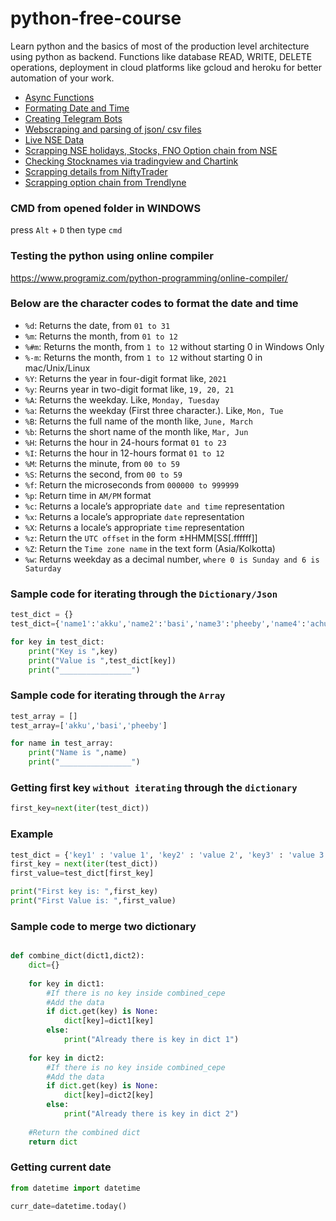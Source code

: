 # python-free-course
Learn python and the basics of most of the production level architecture using python as backend. Functions like database READ, WRITE, DELETE operations, deployment in cloud platforms like gcloud and heroku for better automation of your work.

- [Async Functions](https://github.com/katmakhan/python-course/tree/master/Functions/Functions%20-%20Asyncio)
- [Formating Date and Time](https://github.com/katmakhan/python-course/tree/master/Helpers/Helpers%20-%20Formatters)
- [Creating Telegram Bots](https://github.com/katmakhan/python-course/tree/master/API%20Integration/API-%20Telegram)
- [Webscraping and parsing of json/ csv files](https://github.com/katmakhan/python-course/tree/master/Data%20Extraction)
- [Live NSE Data](https://github.com/katmakhan/python-course/tree/master/Live%20Stock%20Data)
- [Scrapping NSE holidays, Stocks, FNO Option chain from NSE](https://github.com/katmakhan/python-course/tree/master/NSE)
- [Checking Stocknames via tradingview and Chartink](https://github.com/katmakhan/python-course/tree/master/Tradingview%20Names)
- [Scrapping details from NiftyTrader](https://github.com/katmakhan/python-course/tree/master/Nifty%20Trader)
- [Scrapping option chain from Trendlyne](https://github.com/katmakhan/python-course/tree/master/Trendlyne)

### CMD from opened folder in WINDOWS
press `Alt` + `D` then type `cmd`

### Testing the python using online compiler
https://www.programiz.com/python-programming/online-compiler/

### Below are the character codes to format the date and time

- `%d`: Returns the date, from `01 to 31`
- `%m`: Returns the month, from `01 to 12`
- `%#m`: Returns the month, from `1 to 12` without starting 0 in Windows Only
- `%-m`: Returns the month, from `1 to 12` without starting 0 in mac/Unix/Linux
- `%Y`: Returns the year in four-digit format like, `2021`
- `%y`: Reurns year in two-digit format like, `19, 20, 21`
- `%A`: Returns the weekday. Like, `Monday, Tuesday`
- `%a`: Returns the weekday (First three character.). Like, `Mon, Tue`
- `%B`: Returns the full name of the month like, `June, March`
- `%b`: Returns the short name of the month like, `Mar, Jun`
- `%H`: Returns the hour in 24-hours format `01 to 23`
- `%I`: Returns the hour in 12-hours format `01 to 12`
- `%M`: Returns the minute, from `00 to 59`
- `%S`: Returns the second, from `00 to 59`
- `%f`: Return the microseconds from `000000 to 999999`
- `%p`: Return time in `AM/PM` format
- `%c`: Returns a locale’s appropriate `date and time` representation
- `%x`: Returns a locale’s appropriate `date` representation
- `%X`: Returns a locale’s appropriate `time` representation
- `%z`: Return the `UTC offset` in the form ±HHMM[SS[.ffffff]]
- `%Z`: Return the `Time zone name` in the text form (Asia/Kolkotta)
- `%w`: Returns weekday as a decimal number, `where 0 is Sunday and 6 is Saturday`


### Sample code for iterating through the `Dictionary/Json`
```python
test_dict = {}
test_dict={'name1':'akku','name2':'basi','name3':'pheeby','name4':'achumon'}

for key in test_dict:
	print("Key is ",key)
	print("Value is ",test_dict[key])
	print("________________")
```

### Sample code for iterating through the `Array`
```python
test_array = []
test_array=['akku','basi','pheeby']

for name in test_array:
	print("Name is ",name)
	print("________________")
```

### Getting first key `without iterating` through the `dictionary`
```python
first_key=next(iter(test_dict))
```
### Example
```python
test_dict = {'key1' : 'value 1', 'key2' : 'value 2', 'key3' : 'value 3'}
first_key = next(iter(test_dict))
first_value=test_dict[first_key]

print("First key is: ",first_key)
print("First Value is: ",first_value)
```


### Sample code to merge two dictionary
```python

def combine_dict(dict1,dict2):
	dict={}
	
	for key in dict1:
		#If there is no key inside combined_cepe
		#Add the data
		if dict.get(key) is None:
			dict[key]=dict1[key]
		else:
			print("Already there is key in dict 1")
			
	for key in dict2:
		#If there is no key inside combined_cepe
		#Add the data
		if dict.get(key) is None:
			dict[key]=dict2[key]
		else:
			print("Already there is key in dict 2")
			
	#Return the combined dict
	return dict
```
### Getting current date
```python
from datetime import datetime

curr_date=datetime.today()
```

